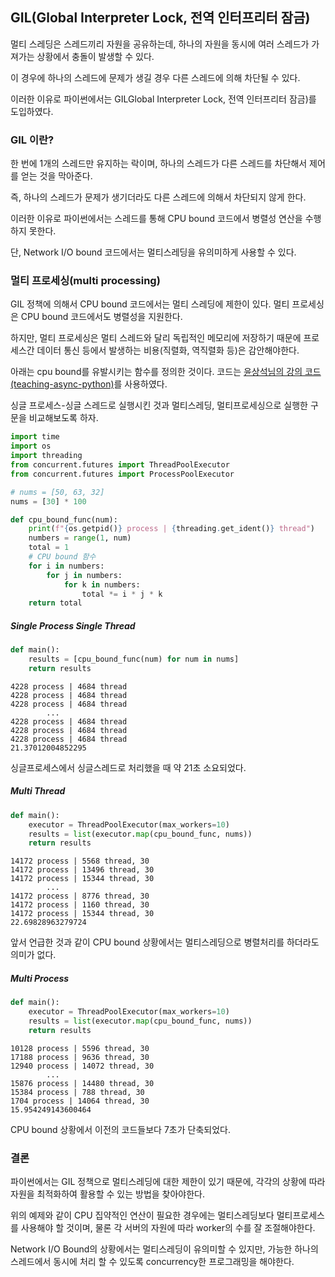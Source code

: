 ## GIL(Global Interpreter Lock, 전역 인터프리터 잠금)

멀티 스레딩은 스레드끼리 자원을 공유하는데, 하나의 자원을 동시에 여러 스레드가 가져가는 상황에서 충돌이 발생할 수 있다.

이 경우에 하나의 스레드에 문제가 생길 경우 다른 스레드에 의해 차단될 수 있다.

이러한 이유로 파이썬에서는 GILGlobal Interpreter Lock, 전역 인터프리터 잠금)를 도입하였다.

### GIL 이란?

한 번에 1개의 스레드만 유지하는 락이며, 하나의 스레드가 다른 스레드를 차단해서 제어를 얻는 것을 막아준다.

즉, 하나의 스레드가 문제가 생기더라도 다른 스레드에 의해서 차단되지 않게 한다.

이러한 이유로 파이썬에서는 스레드를 통해 CPU bound 코드에서 병렬성 연산을 수행하지 못한다.

단, Network I/O bound 코드에서는 멀티스레딩을 유의미하게 사용할 수 있다.

### 멀티 프로세싱(multi processing)

GIL 정책에 의해서 CPU bound 코드에서는 멀티 스레딩에 제한이 있다. 멀티 프로세싱은 CPU bound 코드에서도 병렬성을 지원한다.

하지만, 멀티 프로세싱은 멀티 스레드와 달리 독립적인 메모리에 저장하기 때문에 프로세스간 데이터 통신 등에서 발생하는 비용(직렬화, 역직렬화 등)은 감안해야한다.

아래는 cpu bound를 유발시키는 함수를 정의한 것이다. 코드는 [윤상석님의 강의 코드(teaching-async-python)](https://github.com/amamov/teaching-async-python)를 사용하였다.

싱글 프로세스-싱글 스레드로 실행시킨 것과 멀티스레딩, 멀티프로세싱으로 실행한 구문을 비교해보도록 하자.

```python
import time
import os
import threading
from concurrent.futures import ThreadPoolExecutor
from concurrent.futures import ProcessPoolExecutor

# nums = [50, 63, 32]
nums = [30] * 100

def cpu_bound_func(num):
    print(f"{os.getpid()} process | {threading.get_ident()} thread")
    numbers = range(1, num)
    total = 1
    # CPU bound 함수
    for i in numbers:
        for j in numbers:
            for k in numbers:
                total *= i * j * k
    return total
```

##### Single Process Single Thread

```python
def main():
    results = [cpu_bound_func(num) for num in nums]
    return results
```

```
4228 process | 4684 thread
4228 process | 4684 thread
4228 process | 4684 thread
        ...
4228 process | 4684 thread
4228 process | 4684 thread
4228 process | 4684 thread
21.37012004852295
```

싱글프로세스에서 싱글스레드로 처리했을 때 약 21초 소요되었다.

##### Multi Thread

```python
def main():
    executor = ThreadPoolExecutor(max_workers=10)
    results = list(executor.map(cpu_bound_func, nums))
    return results
```

```
14172 process | 5568 thread, 30
14172 process | 13496 thread, 30
14172 process | 15344 thread, 30
        ...
14172 process | 8776 thread, 30
14172 process | 1160 thread, 30
14172 process | 15344 thread, 30
22.69828963279724
```

앞서 언급한 것과 같이 CPU bound 상황에서는 멀티스레딩으로 병렬처리를 하더라도 의미가 없다.

##### Multi Process

```python
def main():
    executor = ThreadPoolExecutor(max_workers=10)
    results = list(executor.map(cpu_bound_func, nums))
    return results
```

```
10128 process | 5596 thread, 30
17188 process | 9636 thread, 30
12940 process | 14072 thread, 30
        ...
15876 process | 14480 thread, 30
15384 process | 788 thread, 30
1704 process | 14064 thread, 30
15.954249143600464
```

CPU bound 상황에서 이전의 코드들보다 7초가 단축되었다.

### 결론

파이썬에서는 GIL 정책으로 멀티스레딩에 대한 제한이 있기 때문에, 각각의 상황에 따라 자원을 최적화하여 활용할 수 있는 방법을 찾아야한다.

위의 예제와 같이 CPU 집약적인 연산이 필요한 경우에는 멀티스레딩보다 멀티프로세스를 사용해야 할 것이며, 물론 각 서버의 자원에 따라 worker의 수를 잘 조절해야한다.

Network I/O Bound의 상황에서는 멀티스레딩이 유의미할 수 있지만, 가능한 하나의 스레드에서 동시에 처리 할 수 있도록 concurrency한 프로그래밍을 해야한다.

